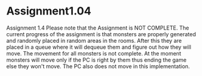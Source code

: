 # Assignment1.04
Assignment 1.4
Please note that the Assignment is NOT COMPLETE. The current progress of the assignment is that monsters are properly generated and randomly placed in random areas in the rooms. After this they are placed in a queue where it will dequeue them and figure out how they will move. The movement for all monsters is not complete. At the moment monsters will move only if the PC is right by them thus ending the game else they won't move. The PC also does not move in this implementation. 